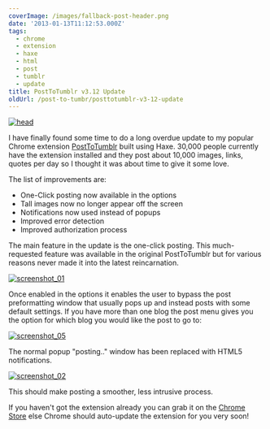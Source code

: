 ```yaml
---
coverImage: /images/fallback-post-header.png
date: '2013-01-13T11:12:53.000Z'
tags:
  - chrome
  - extension
  - haxe
  - html
  - post
  - tumblr
  - update
title: PostToTumblr v3.12 Update
oldUrl: /post-to-tumbr/posttotumblr-v3-12-update
---
```


[![head](/wp-content/uploads/2013/01/head1.png)](/posts/posttotumblr-v3-12-update/attachment/head-5/)

I have finally found some time to do a long overdue update to my popular Chrome extension [PostToTumblr](https://chrome.google.com/webstore/detail/dbpicbbcpanckagpdjflgojlknomoiah) built using Haxe. 30,000 people currently have the extension installed and they post about 10,000 images, links, quotes per day so I thought it was about time to give it some love.

<!-- more -->

The list of improvements are:

- One-Click posting now available in the options
- Tall images now no longer appear off the screen
- Notifications now used instead of popups
- Improved error detection
- Improved authorization process

The main feature in the update is the one-click posting. This much-requested feature was available in the original PostToTumblr but for various reasons never made it into the latest reincarnation.

[![screenshot_01](/wp-content/uploads/2013/01/screenshot_011.png)](/posts/posttotumblr-v3-12-update/attachment/screenshot_01-9/)

Once enabled in the options it enables the user to bypass the post preformatting window that usually pops up and instead posts with some default settings. If you have more than one blog the post menu gives you the option for which blog you would like the post to go to:

[![screenshot_05](/wp-content/uploads/2013/01/screenshot_051.png)](/posts/posttotumblr-v3-12-update/attachment/screenshot_05-7/)

The normal popup "posting.." window has been replaced with HTML5 notifications.

[![screenshot_02](/wp-content/uploads/2013/01/screenshot_02.png)](/posts/posttotumblr-v3-12-update/attachment/screenshot_02-12/)

This should make posting a smoother, less intrusive process.

If you haven't got the extension already you can grab it on the [Chrome Store](https://chrome.google.com/webstore/detail/dbpicbbcpanckagpdjflgojlknomoiah) else Chrome should auto-update the extension for you very soon!
